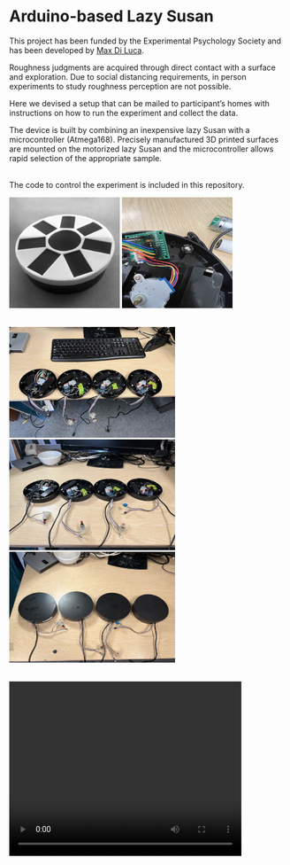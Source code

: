 
# Arduino-based Lazy Susan

<p>This project has been funded by the Experimental Psychology Society and has been developed by <a href="https://massimilianodiluca.info/">Max Di Luca</a>.</p>

<p align="left">

 Roughness judgments are acquired through direct contact with a surface and exploration. 
 Due to social distancing requirements, in person experiments to study roughness perception are not possible.
 
 Here we devised a setup that can be mailed to participant’s homes with instructions on how to run the experiment and collect the data. 
 
 The device is built by combining an inexpensive lazy Susan with a microcontroller (Atmega168). Precisely manufactured 3D printed surfaces are mounted on the motorized lazy Susan and the microcontroller allows rapid selection of the appropriate sample. 
 </p>
 <p align="left">
 <br>
 The code to control the experiment is included in this repository.
 
  </p>
 <p align="centre">
 
 
 <img width="200" height="200" src="IMG_2246.jpeg">
  


  <img width="200" height="200" src="IMG_0763.jpeg">
  </p>
 <p align="centre">
   <br> <img width="300" height="200" src="IMG_0819.jpeg">
    <img width="300" height="200" src="IMG_0824.jpeg">
    <img width="300" height="200" src="IMG_0825.jpeg">
   </p>
 <p align="centre">
  <br>
  
 <video controls="controls" width="420" height="315" name="Video Name">
  <source src="./IMG_0762.MOV">
</video>
 
 
  <br>
  <object data="http://www.youtube.com/embed/Hrc2zLRdNaU"
  width="420" height="315"></object>
 
</p>

